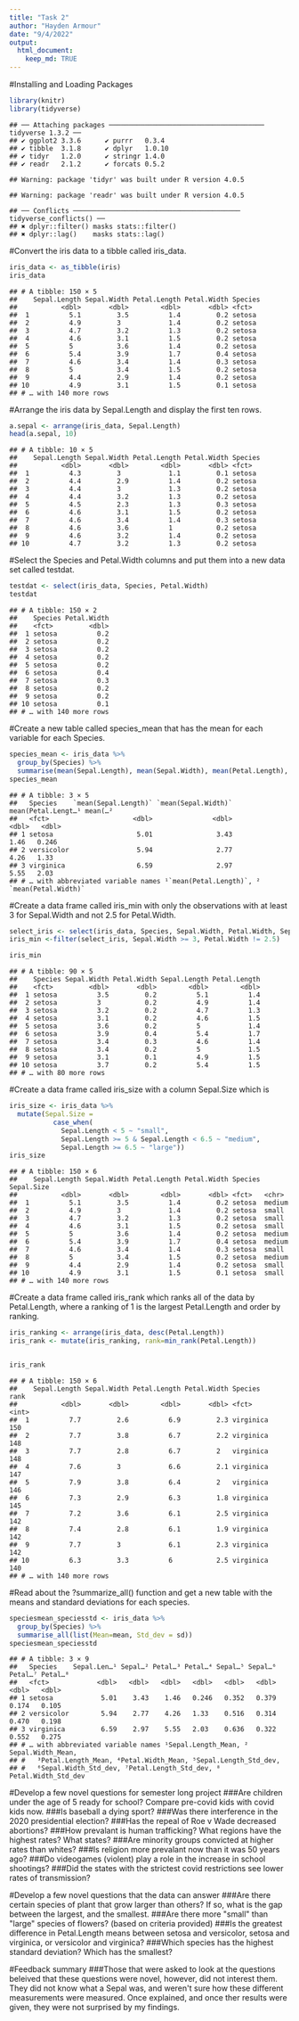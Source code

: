 ```yaml
---
title: "Task 2"
author: "Hayden Armour"
date: "9/4/2022"
output:
  html_document:
    keep_md: TRUE
---
```




#Installing and Loading Packages 

```r
library(knitr)
library(tidyverse)
```

```
## ── Attaching packages ─────────────────────────────────────── tidyverse 1.3.2 ──
## ✔ ggplot2 3.3.6      ✔ purrr   0.3.4 
## ✔ tibble  3.1.8      ✔ dplyr   1.0.10
## ✔ tidyr   1.2.0      ✔ stringr 1.4.0 
## ✔ readr   2.1.2      ✔ forcats 0.5.2
```

```
## Warning: package 'tidyr' was built under R version 4.0.5
```

```
## Warning: package 'readr' was built under R version 4.0.5
```

```
## ── Conflicts ────────────────────────────────────────── tidyverse_conflicts() ──
## ✖ dplyr::filter() masks stats::filter()
## ✖ dplyr::lag()    masks stats::lag()
```

#Convert the iris data to a tibble called iris_data.

```r
iris_data <- as_tibble(iris)
iris_data
```

```
## # A tibble: 150 × 5
##    Sepal.Length Sepal.Width Petal.Length Petal.Width Species
##           <dbl>       <dbl>        <dbl>       <dbl> <fct>  
##  1          5.1         3.5          1.4         0.2 setosa 
##  2          4.9         3            1.4         0.2 setosa 
##  3          4.7         3.2          1.3         0.2 setosa 
##  4          4.6         3.1          1.5         0.2 setosa 
##  5          5           3.6          1.4         0.2 setosa 
##  6          5.4         3.9          1.7         0.4 setosa 
##  7          4.6         3.4          1.4         0.3 setosa 
##  8          5           3.4          1.5         0.2 setosa 
##  9          4.4         2.9          1.4         0.2 setosa 
## 10          4.9         3.1          1.5         0.1 setosa 
## # … with 140 more rows
```

#Arrange the iris data by Sepal.Length and display the first ten rows.

```r
a.sepal <- arrange(iris_data, Sepal.Length) 
head(a.sepal, 10)
```

```
## # A tibble: 10 × 5
##    Sepal.Length Sepal.Width Petal.Length Petal.Width Species
##           <dbl>       <dbl>        <dbl>       <dbl> <fct>  
##  1          4.3         3            1.1         0.1 setosa 
##  2          4.4         2.9          1.4         0.2 setosa 
##  3          4.4         3            1.3         0.2 setosa 
##  4          4.4         3.2          1.3         0.2 setosa 
##  5          4.5         2.3          1.3         0.3 setosa 
##  6          4.6         3.1          1.5         0.2 setosa 
##  7          4.6         3.4          1.4         0.3 setosa 
##  8          4.6         3.6          1           0.2 setosa 
##  9          4.6         3.2          1.4         0.2 setosa 
## 10          4.7         3.2          1.3         0.2 setosa
```


#Select the Species and Petal.Width columns and put them into a new data set called testdat.

```r
testdat <- select(iris_data, Species, Petal.Width)
testdat
```

```
## # A tibble: 150 × 2
##    Species Petal.Width
##    <fct>         <dbl>
##  1 setosa          0.2
##  2 setosa          0.2
##  3 setosa          0.2
##  4 setosa          0.2
##  5 setosa          0.2
##  6 setosa          0.4
##  7 setosa          0.3
##  8 setosa          0.2
##  9 setosa          0.2
## 10 setosa          0.1
## # … with 140 more rows
```


#Create a new table called species_mean that has the mean for each variable for each Species.

```r
species_mean <- iris_data %>%
  group_by(Species) %>%
  summarise(mean(Sepal.Length), mean(Sepal.Width), mean(Petal.Length), mean(Petal.Width)) 
species_mean
```

```
## # A tibble: 3 × 5
##   Species    `mean(Sepal.Length)` `mean(Sepal.Width)` mean(Petal.Lengt…¹ mean(…²
##   <fct>                     <dbl>               <dbl>              <dbl>   <dbl>
## 1 setosa                     5.01                3.43               1.46   0.246
## 2 versicolor                 5.94                2.77               4.26   1.33 
## 3 virginica                  6.59                2.97               5.55   2.03 
## # … with abbreviated variable names ¹​`mean(Petal.Length)`, ²​`mean(Petal.Width)`
```


#Create a data frame called iris_min with only the observations with at least 3 for Sepal.Width and not 2.5 for Petal.Width.

```r
select_iris <- select(iris_data, Species, Sepal.Width, Petal.Width, Sepal.Length, Petal.Length) 
iris_min <-filter(select_iris, Sepal.Width >= 3, Petal.Width != 2.5)

iris_min
```

```
## # A tibble: 90 × 5
##    Species Sepal.Width Petal.Width Sepal.Length Petal.Length
##    <fct>         <dbl>       <dbl>        <dbl>        <dbl>
##  1 setosa          3.5         0.2          5.1          1.4
##  2 setosa          3           0.2          4.9          1.4
##  3 setosa          3.2         0.2          4.7          1.3
##  4 setosa          3.1         0.2          4.6          1.5
##  5 setosa          3.6         0.2          5            1.4
##  6 setosa          3.9         0.4          5.4          1.7
##  7 setosa          3.4         0.3          4.6          1.4
##  8 setosa          3.4         0.2          5            1.5
##  9 setosa          3.1         0.1          4.9          1.5
## 10 setosa          3.7         0.2          5.4          1.5
## # … with 80 more rows
```

#Create a data frame called iris_size with a column Sepal.Size which is

```r
iris_size <- iris_data %>%
  mutate(Sepal.Size =
           case_when(
             Sepal.Length < 5 ~ "small",
             Sepal.Length >= 5 & Sepal.Length < 6.5 ~ "medium",
             Sepal.Length >= 6.5 ~ "large"))
iris_size
```

```
## # A tibble: 150 × 6
##    Sepal.Length Sepal.Width Petal.Length Petal.Width Species Sepal.Size
##           <dbl>       <dbl>        <dbl>       <dbl> <fct>   <chr>     
##  1          5.1         3.5          1.4         0.2 setosa  medium    
##  2          4.9         3            1.4         0.2 setosa  small     
##  3          4.7         3.2          1.3         0.2 setosa  small     
##  4          4.6         3.1          1.5         0.2 setosa  small     
##  5          5           3.6          1.4         0.2 setosa  medium    
##  6          5.4         3.9          1.7         0.4 setosa  medium    
##  7          4.6         3.4          1.4         0.3 setosa  small     
##  8          5           3.4          1.5         0.2 setosa  medium    
##  9          4.4         2.9          1.4         0.2 setosa  small     
## 10          4.9         3.1          1.5         0.1 setosa  small     
## # … with 140 more rows
```

#Create a data frame called iris_rank which ranks all of the data by Petal.Length, where a ranking of 1 is the largest Petal.Length and order by ranking.

```r
iris_ranking <- arrange(iris_data, desc(Petal.Length)) 
iris_rank <- mutate(iris_ranking, rank=min_rank(Petal.Length))


iris_rank
```

```
## # A tibble: 150 × 6
##    Sepal.Length Sepal.Width Petal.Length Petal.Width Species    rank
##           <dbl>       <dbl>        <dbl>       <dbl> <fct>     <int>
##  1          7.7         2.6          6.9         2.3 virginica   150
##  2          7.7         3.8          6.7         2.2 virginica   148
##  3          7.7         2.8          6.7         2   virginica   148
##  4          7.6         3            6.6         2.1 virginica   147
##  5          7.9         3.8          6.4         2   virginica   146
##  6          7.3         2.9          6.3         1.8 virginica   145
##  7          7.2         3.6          6.1         2.5 virginica   142
##  8          7.4         2.8          6.1         1.9 virginica   142
##  9          7.7         3            6.1         2.3 virginica   142
## 10          6.3         3.3          6           2.5 virginica   140
## # … with 140 more rows
```

#Read about the ?summarize_all() function and get a new table with the means and standard deviations for each species.

```r
speciesmean_speciesstd <- iris_data %>%
  group_by(Species) %>%
  summarise_all(list(Mean=mean, Std_dev = sd)) 
speciesmean_speciesstd
```

```
## # A tibble: 3 × 9
##   Species    Sepal.Len…¹ Sepal…² Petal…³ Petal…⁴ Sepal…⁵ Sepal…⁶ Petal…⁷ Petal…⁸
##   <fct>            <dbl>   <dbl>   <dbl>   <dbl>   <dbl>   <dbl>   <dbl>   <dbl>
## 1 setosa            5.01    3.43    1.46   0.246   0.352   0.379   0.174   0.105
## 2 versicolor        5.94    2.77    4.26   1.33    0.516   0.314   0.470   0.198
## 3 virginica         6.59    2.97    5.55   2.03    0.636   0.322   0.552   0.275
## # … with abbreviated variable names ¹​Sepal.Length_Mean, ²​Sepal.Width_Mean,
## #   ³​Petal.Length_Mean, ⁴​Petal.Width_Mean, ⁵​Sepal.Length_Std_dev,
## #   ⁶​Sepal.Width_Std_dev, ⁷​Petal.Length_Std_dev, ⁸​Petal.Width_Std_dev
```

#Develop a few novel questions for semester long project
###Are children under the age of 5 ready for school? Compare pre-covid kids with covid kids now. ###Is baseball a dying sport? 
###Was there interference in the 2020 presidential election? 
###Has the repeal of Roe v Wade decreased abortions? 
###How prevalant is human trafficking? What regions have the highest rates? What states? 
###Are minority groups convicted at higher rates than whites? 
###Is religion more prevalant now than it was 50 years ago? 
###Do videogames (violent) play a role in the increase in school shootings?
###Did the states with the strictest covid restrictions see lower rates of transmission? 





#Develop a few novel questions that the data can answer
###Are there certain species of plant that grow larger than others? If so, what is the gap between the largest, and the smallest. 
###Are there more "small" than "large" species of flowers? (based on criteria provided)
###Is the greatest difference in Petal.Length means between setosa and versicolor, setosa and virginica, or versicolor and virginica? 
###Which species has the highest standard deviation? Which has the smallest? 

#Feedback summary 
###Those that were asked to look at the questions beleived that these questions were novel, however, did not interest them. They did not know what a Sepal was, and weren't sure how these different measurements were measured. Once explained, and once ther results were given, they were not surprised by my findings. 






